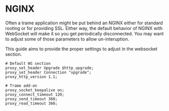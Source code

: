 # NGINX

Often a trame application might be put behind an NGINX either for standard rooting or for providing SSL.
Either way, the default behavior of NGINX with WebSocket will make it so you get periodically disconnected.
You may want to adjust some of those parameters to allow un-interuption.

This guide aims to provide the proper settings to adjust in the websocket section.

```
# Default WS section
proxy_set_header Upgrade $http_upgrade;
proxy_set_header Connection "upgrade";
proxy_http_version 1.1;

# Trame add-on
proxy_socket_keepalive on;
proxy_connect_timeout 120;
proxy_send_timeout 360;
proxy_read_timeout 360;
```